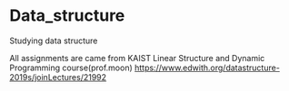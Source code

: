 # Data_structure
Studying data structure 

All assignments are came from KAIST Linear Structure and Dynamic Programming course(prof.moon)
https://www.edwith.org/datastructure-2019s/joinLectures/21992
